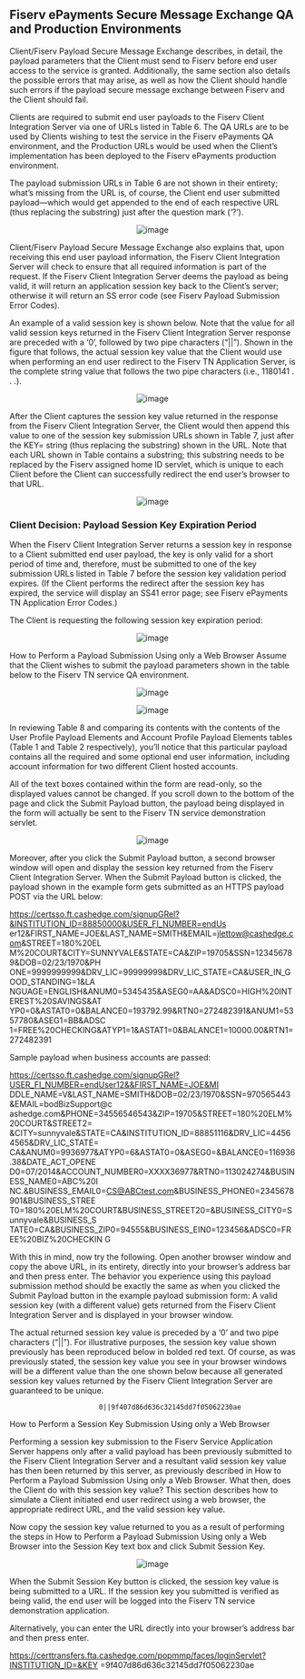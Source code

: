 ## Fiserv ePayments Secure Message Exchange QA and Production Environments

Client/Fiserv Payload Secure Message Exchange describes, in detail, the payload parameters that the Client must send to Fiserv before end user access to the service is granted. Additionally, the same section also details the possible errors that may arise, as well as how the Client should handle such errors if the payload secure message exchange between Fiserv and the Client should fail.

Clients are required to submit end user payloads to the Fiserv Client Integration Server via one of URLs listed in Table 6. The QA URLs are to be used by Clients wishing to test the service in the Fiserv ePayments QA environment, and the Production URLs would be used when the Client’s implementation has been deployed to the Fiserv ePayments production environment.

The payload submission URLs in Table 6 are not shown in their entirety; what’s missing from the URL is, of course, the Client end user submitted payload—which would get appended to the end of each respective URL (thus replacing the substring) just after the question mark (‘?’).

<center>

![image](../../assets/images/Fiserv%20ePayments%20Secure%20Message%20Exchange%20QA%20and%20Production%20Environments-1.png) <br/>

</center>

Client/Fiserv Payload Secure Message Exchange also explains that, upon receiving this end user payload information, the Fiserv Client Integration Server will check to ensure that all required information is part of the request. If the Fiserv Client Integration Server deems the payload as being valid, it will return an application session key back to the Client’s server; otherwise it will return an SS error code (see Fiserv Payload Submission Error Codes).

An example of a valid session key is shown below. Note that the value for all valid session keys returned in the Fiserv Client Integration Server response are preceded with a ‘0’, followed by two pipe characters (“||”). Shown in the figure that follows, the actual session key value that the Client would use when performing an end user redirect to the Fiserv TN Application Server, is the complete string value that follows the two pipe characters (i.e., 1180141 . . .).

<center>

![image](../../assets/images/Fiserv%20ePayments%20Secure%20Message%20Exchange%20QA%20and%20Production%20Environments-2.png) <br/>

</center>

After the Client captures the session key value returned in the response from the Fiserv Client Integration Server, the Client would then append this value to one of the session key submission URLs shown in Table 7, just after the KEY= string (thus replacing the substring) shown in the URL. Note that each URL shown in Table  contains a substring; this substring needs to be replaced by the Fiserv assigned home ID servlet, which is unique to each Client before the Client can successfully redirect the end user’s browser to that URL.

<center>

![image](../../assets/images/Fiserv%20ePayments%20Secure%20Message%20Exchange%20QA%20and%20Production%20Environments-3.png) <br/>

</center>

### Client Decision: Payload Session Key Expiration Period

When the Fiserv Client Integration Server returns a session key in response to a Client submitted end user payload, the key is only valid for a short period of time and, therefore, must be submitted to one of the key submission URLs listed in Table 7 before the session key validation period expires. (If the Client performs the redirect after the session key has expired, the service will display an SS41 error page; see Fiserv ePayments TN Application Error Codes.)

The Client is requesting the following session key expiration period:

<center>

![image](../../assets/images/Fiserv%20ePayments%20Secure%20Message%20Exchange%20QA%20and%20Production%20Environments-4.png) <br/>

</center>

How to Perform a Payload Submission Using only a Web Browser
Assume that the Client wishes to submit the payload parameters shown in the table below to the Fiserv TN service QA environment.

<center>

![image](../../assets/images/Fiserv%20ePayments%20Secure%20Message%20Exchange%20QA%20and%20Production%20Environments-5.png) <br/>

</center>


<center>

![image](../../assets/images/Fiserv%20ePayments%20Secure%20Message%20Exchange%20QA%20and%20Production%20Environments-6.png) <br/>

</center>

In reviewing Table 8 and comparing its contents with the contents of the User Profile Payload Elements and Account Profile Payload Elements tables (Table 1 and Table 2 respectively), you’ll notice that this particular payload contains all the required and some optional end user information, including account information for two different Client hosted accounts.

All of the text boxes contained within the form are read-only, so the displayed values cannot be changed. If you scroll down to the bottom of the page and click the Submit Payload button, the payload being displayed in the form will actually be sent to the Fiserv TN service demonstration servlet.

<center>

![image](../../assets/images/Fiserv%20ePayments%20Secure%20Message%20Exchange%20QA%20and%20Production%20Environments-7.png) <br/>

</center>

Moreover, after you click the Submit Payload button, a second browser window will open and display the session key returned from the Fiserv Client Integration Server. When the Submit Payload button is clicked, the payload shown in the example form gets submitted as an HTTPS payload POST via the URL below:

https://certsso.ft.cashedge.com/signupGRel?&INSTITUTION_ID=88850000&USER_FI_NUMBER=endUs er12&FIRST_NAME=JOE&LAST_NAME=SMITH&EMAIL=jlettow@cashedge.com&STREET=180%20EL M%20COURT&CITY=SUNNYVALE&STATE=CA&ZIP=19705&SSN=123456789&DOB=02/23/1970&PH ONE=9999999999&DRV_LIC=99999999&DRV_LIC_STATE=CA&USER_IN_GOOD_STANDING=1&LA NGUAGE=ENGLISH&ANUM0=5345435&ASEG0=AA&ADSC0=HIGH%20INTEREST%20SAVINGS&AT YP0=0&ASTAT0=0&BALANCE0=193792.99&RTN0=272482391&ANUM1=5357780&ASEG1=BB&ADSC 1=FREE%20CHECKING&ATYP1=1&ASTAT1=0&BALANCE1=10000.00&RTN1=272482391

Sample payload when business accounts are passed:

https://certsso.ft.cashedge.com/signupGRel?USER_FI_NUMBER=endUser12&&FIRST_NAME=JOE&MI DDLE_NAME=V&LAST_NAME=SMITH&DOB=02/23/1970&SSN=970565443&EMAIL=bodBizSupport@c ashedge.com&PHONE=34556546543&ZIP=19705&STREET=180%20ELM%20COURT&STREET2= &CITY=sunnyvale&STATE=CA&INSTITUTION_ID=88851116&DRV_LIC=44564565&DRV_LIC_STATE= CA&ANUM0=9936977&ATYP0=6&ASTAT0=0&ASEG0=&BALANCE0=116936.38&DATE_ACT_OPENE D0=07/2014&ACCOUNT_NUMBER0=XXXX36977&RTN0=113024274&BUSINESS_NAME0=ABC%20I NC.&BUSINESS_EMAIL0=CS@ABCtest.com&BUSINESS_PHONE0=2345678901&BUSINESS_STREE T0=180%20ELM%20COURT&BUSINESS_STREET20=&BUSINESS_CITY0=Sunnyvale&BUSINESS_S TATE0=CA&BUSINESS_ZIP0=94555&BUSINESS_EIN0=123456&ADSC0=FREE%20BIZ%20CHECKIN G

With this in mind, now try the following. Open another browser window and copy the above URL, in its entirety, directly into your browser’s address bar and then press enter. The behavior you experience using this payload submission method should be exactly the same as when you clicked the Submit Payload button in the example payload submission form: A valid session key (with a different value) gets returned from the Fiserv Client Integration Server and is displayed in your browser window.

The actual returned session key value is preceded by a ‘0’ and two pipe characters (“||”). For illustrative purposes, the session key value shown previously has been reproduced below in bolded red text. Of course, as was previously stated, the session key value you see in your browser windows will be a different value than the one shown below because all generated session key values returned by the Fiserv Client Integration Server are guaranteed to be unique.

                          0||9f407d86d636c32145dd7f05062230ae

How to Perform a Session Key Submission Using only a Web Browser

Performing a session key submission to the Fiserv Service Application Server happens only after a valid payload has been previously submitted to the Fiserv Client Integration Server and a resultant valid session key value has then been returned by this server, as previously described in How to Perform a Payload Submission Using only a Web Browser. What then, does the Client do with this session key value? This section describes how to simulate a Client initiated end user redirect using a web browser, the appropriate redirect URL, and the valid session key value.

Now copy the session key value returned to you as a result of performing the steps in How to Perform a Payload Submission Using only a Web Browser into the Session Key text box and click Submit Session Key.

<center>

![image](../../assets/images/Fiserv%20ePayments%20Secure%20Message%20Exchange%20QA%20and%20Production%20Environments-8.png) <br/>

</center>

When the Submit Session Key button is clicked, the session key value is being submitted to a URL. If the session key you submitted is verified as being valid, the end user will be logged into the Fiserv TN service demonstration application.

Alternatively, you can enter the URL directly into your browser’s address bar and then press enter. 

https://certtransfers.fta.cashedge.com/popmmp/faces/loginServlet?INSTITUTION_ID=&KEY =9f407d86d636c32145dd7f05062230ae
